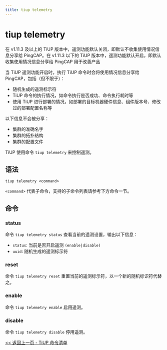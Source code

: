 ```yaml
---
title: tiup telemetry
---
```


# tiup telemetry

在 v1.11.3 及以上的 TiUP 版本中，遥测功能默认关闭，即默认不收集使用情况信息分享给 PingCAP。在 v1.11.3 以下的 TiUP 版本中，遥测功能默认开启，即默认收集使用情况信息分享给 PingCAP 用于改善产品

当 TiUP 遥测功能开启时，执行 TiUP 命令时会将使用情况信息分享给 PingCAP，包括（但不限于）：

- 随机生成的遥测标示符
- TiUP 命令的执行情况，如命令执行是否成功、命令执行耗时等
- 使用 TiUP 进行部署的情况，如部署的目标机器硬件信息、组件版本号、修改过的部署配置名称等

以下信息不会被分享：

- 集群的准确名字
- 集群的拓扑结构
- 集群的配置文件

TiUP 使用命令 `tiup telemetry` 来控制遥测。

## 语法

```shell
tiup telemetry <command>
```

`<command>` 代表子命令，支持的子命令列表请参考下方命令一节。

## 命令

### status

命令 `tiup telemetry status` 查看当前的遥测设置，输出以下信息：

- `status`: 当前是否开启遥测 `(enable|disable)`
- `uuid`: 随机生成的遥测标示符

### reset

命令 `tiup telemetry reset` 重置当前的遥测标示符，以一个新的随机标识符代替之。

### enable

命令 `tiup telemetry enable` 启用遥测。

### disable

命令 `tiup telemetry disable` 停用遥测。

[<< 返回上一页 - TiUP 命令清单](/tiup/tiup-reference.md#命令清单)